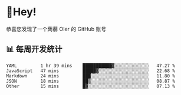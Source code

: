 # 👋Hey!
恭喜您发现了一个蒟蒻 OIer 的 GitHub 账号

## 📊 每周开发统计
<!--START_SECTION:waka-->
```text
YAML         1 hr 39 mins    ███████████▓░░░░░░░░░░░░░   47.27 % 
JavaScript   47 mins         █████▓░░░░░░░░░░░░░░░░░░░   22.68 % 
Markdown     24 mins         ███░░░░░░░░░░░░░░░░░░░░░░   11.80 % 
JSON         18 mins         ██▒░░░░░░░░░░░░░░░░░░░░░░   08.87 % 
Other        15 mins         █▓░░░░░░░░░░░░░░░░░░░░░░░   07.13 % 
```
<!--END_SECTION:waka-->
